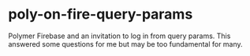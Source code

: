 # poly-on-fire-query-params
Polymer Firebase and an invitation to log in from query params. This answered some questions for me but may be too fundamental for many.
